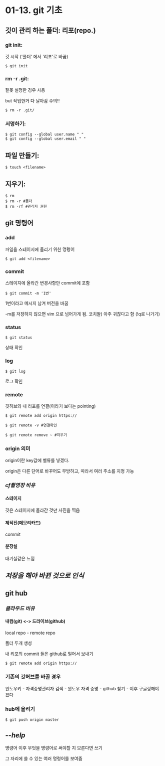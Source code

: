 # 01-13. git 기초

## 깃이 관리 하는 폴더: 리포(repo.)

### git init: 

깃 시작 ('폴더' 에서 '리포'로 바꿈)

```
$ git init
```

### rm -r .git: 

잘못 설정한 경우 사용

but 작업한거 다 날아감 주의!!

```
$ rm -r .git/
```

### 서명하기: 

```
$ git config --global user.name " "  
$ git config --global user.email " "
```

## 파일 만들기:

```
$ touch <filename> 
```

## 지우기:

```
$ rm
$ rm -r #폴더
$ rm -rf #관리자 권한
```

## git 명령어

### add

파일을 스테이지에 올리기 위한 명령어

```
$ git add <filename> 
```

### commit

스테이지에 올라간 변경사항만 commit에 포함

```
$ git commit -m '1번'
```

1번이라고 메시지 남겨 버전을 바꿈

-m를 저장하지 않으면 vim 으로 넘어가게 됨. 코치왈) 아주 귀찮다고 함 (!q로 나가기)

### status

```
$ git status
```

상태 확인

### log

```
$ git log
```

로그 확인

### remote

깃허브와 내 리포를 연결(이라기 보다는 pointing)

```
$ git remote add origin https://
```

```
$ git remote -v #연결확인
```

```
$ git remote remove ~ #지우기
```



### origin 의미

origin이란 key값에 벨류를 넣겠다.

origin은 다른 단어로 바꾸어도 무방하고, 따라서 여러 주소를 지정 가능

### *cf촬영장 비유*

#### 스테이지

깃은 스테이지에 올라간 것만 사진을 찍음

#### 제작진(메모리카드)

commit

#### 분장실

대기실같은 느낌



## *저장을 해야 바뀐 것으로 인식*



## git hub

### *클라우드 비유*

#### 내컴(git) <-> 드라이브(github)

local repo - remote repo

폴더 두개 생성

내 리포의 commit 들은 github로 밀어서 보내기

```
$ git remote add origin https://
```

### 기존의 깃허브를 바꿀 경우

윈도우키 - 자격증명관리자 검색 - 윈도우 자격 증명 - github 찾기 - 이후 구글링해야겠다

### hub에 올리기

```
$ git push origin master
```



## *--help*

명령어 이후 무엇을 명령어로 써야할 지 모른다면 쓰기

그 자리에 쓸 수 있는 여러 명령어를 보여줌
